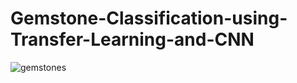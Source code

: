 # Gemstone-Classification-using-Transfer-Learning-and-CNN

![gemstones](https://user-images.githubusercontent.com/75988493/147533586-427ebb7f-b473-46b5-ab5a-a0e46b1b8c2c.png)
